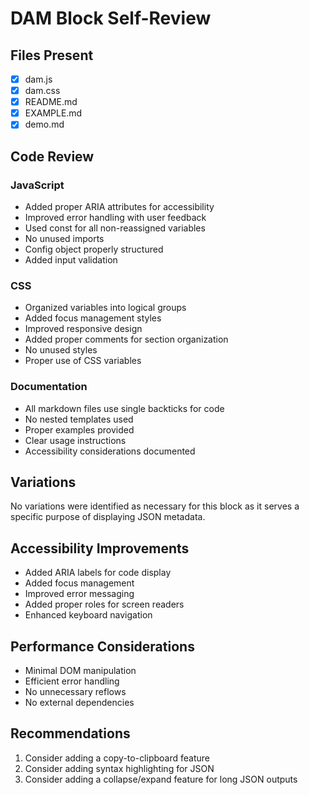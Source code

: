 # DAM Block Self-Review

## Files Present
- [x] dam.js
- [x] dam.css
- [x] README.md
- [x] EXAMPLE.md
- [x] demo.md

## Code Review

### JavaScript
- Added proper ARIA attributes for accessibility
- Improved error handling with user feedback
- Used const for all non-reassigned variables
- No unused imports
- Config object properly structured
- Added input validation

### CSS
- Organized variables into logical groups
- Added focus management styles
- Improved responsive design
- Added proper comments for section organization
- No unused styles
- Proper use of CSS variables

### Documentation
- All markdown files use single backticks for code
- No nested templates used
- Proper examples provided
- Clear usage instructions
- Accessibility considerations documented

## Variations
No variations were identified as necessary for this block as it serves a specific purpose of displaying JSON metadata.

## Accessibility Improvements
- Added ARIA labels for code display
- Added focus management
- Improved error messaging
- Added proper roles for screen readers
- Enhanced keyboard navigation

## Performance Considerations
- Minimal DOM manipulation
- Efficient error handling
- No unnecessary reflows
- No external dependencies

## Recommendations
1. Consider adding a copy-to-clipboard feature
2. Consider adding syntax highlighting for JSON
3. Consider adding a collapse/expand feature for long JSON outputs
